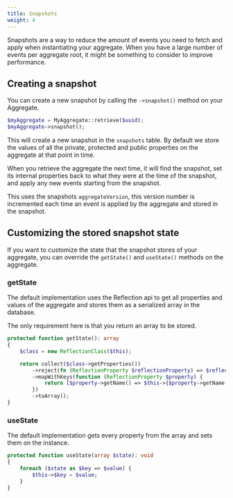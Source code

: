 ```yaml
---
title: Snapshots
weight: 4
---
```


Snapshots are a way to reduce the amount of events you need to fetch and apply when instantiating your aggregate. When you have a large number of events per aggregate root, it might be something to consider to improve performance.

## Creating a snapshot

You can create a new snapshot by calling the `->snapshot()` method on your Aggregate.

```php
$myAggregate = MyAggregate::retrieve($uuid);
$myAggregate->snapshot();
```

This will create a new snapshot in the `snapshots` table. By default we store the values of all the private, protected and public properties on the aggregate at that point in time.

When you retrieve the aggregate the next time, it will find the snapshot, set its internal properties back to what they were at the time of the snapshot, and apply any new events starting from the snapshot.   

This uses the snapshots `aggregateVersion`, this version number is incremented each time an event is applied by the aggregate and stored in the snapshot.

## Customizing the stored snapshot state

If you want to customize the state that the snapshot stores of your aggregate, you can override the `getState()` and `useState()` methods on the aggregate.

### getState
The default implementation uses the Reflection api to get all properties and values of the aggregate and stores them as a serialized array in the database.

The only requirement here is that you return an array to be stored.
```php
protected function getState(): array
{
    $class = new ReflectionClass($this);

    return collect($class->getProperties())
        ->reject(fn (ReflectionProperty $reflectionProperty) => $reflectionProperty->isStatic())
        ->mapWithKeys(function (ReflectionProperty $property) {
            return [$property->getName() => $this->{$property->getName()}];
        })
        ->toArray();
}
```

### useState
The default implementation gets every property from the array and sets them on the instance.
```php
protected function useState(array $state): void
{
    foreach ($state as $key => $value) {
        $this->$key = $value;
    }
}
```
